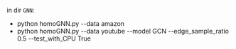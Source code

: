 in dir `GNN`: 
* python homoGNN.py --data amazon   
* python homoGNN.py --data youtube  --model GCN --edge_sample_ratio 0.5 --test_with_CPU True  